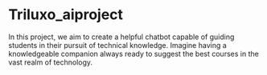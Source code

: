 # Triluxo_aiproject
In this project, we aim to create a helpful chatbot capable of guiding students in their pursuit of technical knowledge. Imagine having a knowledgeable companion always ready to suggest the best courses in the vast realm of technology. 
